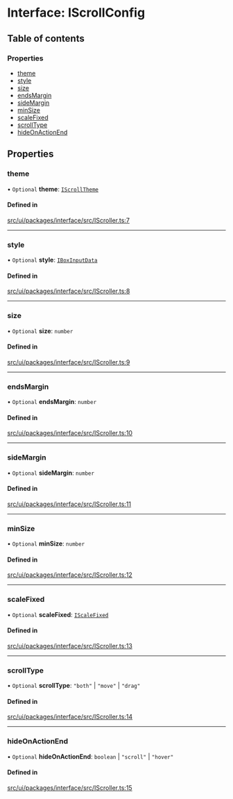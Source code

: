 # Interface: IScrollConfig

## Table of contents

### Properties

- [theme](IScrollConfig.md#theme)
- [style](IScrollConfig.md#style)
- [size](IScrollConfig.md#size)
- [endsMargin](IScrollConfig.md#endsmargin)
- [sideMargin](IScrollConfig.md#sidemargin)
- [minSize](IScrollConfig.md#minsize)
- [scaleFixed](IScrollConfig.md#scalefixed)
- [scrollType](IScrollConfig.md#scrolltype)
- [hideOnActionEnd](IScrollConfig.md#hideonactionend)

## Properties

### theme

• `Optional` **theme**: [`IScrollTheme`](../modules.md#iscrolltheme)

#### Defined in

[src/ui/packages/interface/src/IScroller.ts:7](https://github.com/leaferjs/leafer-ui/blob/4d73938da11e4e94a0fd5c4fb30002be37f139ac/packages/interface/src/IScroller.ts#L7)

___

### style

• `Optional` **style**: [`IBoxInputData`](IBoxInputData.md)

#### Defined in

[src/ui/packages/interface/src/IScroller.ts:8](https://github.com/leaferjs/leafer-ui/blob/4d73938da11e4e94a0fd5c4fb30002be37f139ac/packages/interface/src/IScroller.ts#L8)

___

### size

• `Optional` **size**: `number`

#### Defined in

[src/ui/packages/interface/src/IScroller.ts:9](https://github.com/leaferjs/leafer-ui/blob/4d73938da11e4e94a0fd5c4fb30002be37f139ac/packages/interface/src/IScroller.ts#L9)

___

### endsMargin

• `Optional` **endsMargin**: `number`

#### Defined in

[src/ui/packages/interface/src/IScroller.ts:10](https://github.com/leaferjs/leafer-ui/blob/4d73938da11e4e94a0fd5c4fb30002be37f139ac/packages/interface/src/IScroller.ts#L10)

___

### sideMargin

• `Optional` **sideMargin**: `number`

#### Defined in

[src/ui/packages/interface/src/IScroller.ts:11](https://github.com/leaferjs/leafer-ui/blob/4d73938da11e4e94a0fd5c4fb30002be37f139ac/packages/interface/src/IScroller.ts#L11)

___

### minSize

• `Optional` **minSize**: `number`

#### Defined in

[src/ui/packages/interface/src/IScroller.ts:12](https://github.com/leaferjs/leafer-ui/blob/4d73938da11e4e94a0fd5c4fb30002be37f139ac/packages/interface/src/IScroller.ts#L12)

___

### scaleFixed

• `Optional` **scaleFixed**: [`IScaleFixed`](../modules.md#iscalefixed)

#### Defined in

[src/ui/packages/interface/src/IScroller.ts:13](https://github.com/leaferjs/leafer-ui/blob/4d73938da11e4e94a0fd5c4fb30002be37f139ac/packages/interface/src/IScroller.ts#L13)

___

### scrollType

• `Optional` **scrollType**: ``"both"`` \| ``"move"`` \| ``"drag"``

#### Defined in

[src/ui/packages/interface/src/IScroller.ts:14](https://github.com/leaferjs/leafer-ui/blob/4d73938da11e4e94a0fd5c4fb30002be37f139ac/packages/interface/src/IScroller.ts#L14)

___

### hideOnActionEnd

• `Optional` **hideOnActionEnd**: `boolean` \| ``"scroll"`` \| ``"hover"``

#### Defined in

[src/ui/packages/interface/src/IScroller.ts:15](https://github.com/leaferjs/leafer-ui/blob/4d73938da11e4e94a0fd5c4fb30002be37f139ac/packages/interface/src/IScroller.ts#L15)
